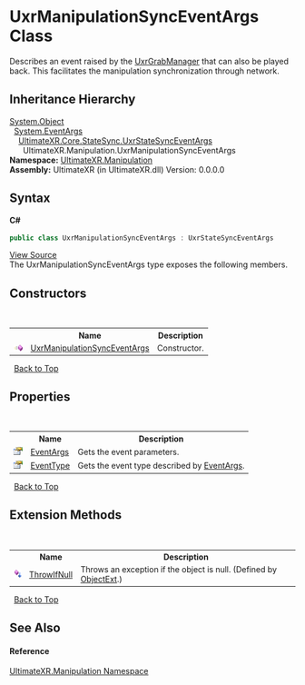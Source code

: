 # UxrManipulationSyncEventArgs Class
 

Describes an event raised by the <a href="T_UltimateXR_Manipulation_UxrGrabManager">UxrGrabManager</a> that can also be played back. This facilitates the manipulation synchronization through network.


## Inheritance Hierarchy
<a href="https://docs.microsoft.com/dotnet/api/system.object" target="_blank" rel="noopener noreferrer">System.Object</a><br />&nbsp;&nbsp;<a href="https://docs.microsoft.com/dotnet/api/system.eventargs" target="_blank" rel="noopener noreferrer">System.EventArgs</a><br />&nbsp;&nbsp;&nbsp;&nbsp;<a href="T_UltimateXR_Core_StateSync_UxrStateSyncEventArgs">UltimateXR.Core.StateSync.UxrStateSyncEventArgs</a><br />&nbsp;&nbsp;&nbsp;&nbsp;&nbsp;&nbsp;UltimateXR.Manipulation.UxrManipulationSyncEventArgs<br />
**Namespace:**&nbsp;<a href="N_UltimateXR_Manipulation">UltimateXR.Manipulation</a><br />**Assembly:**&nbsp;UltimateXR (in UltimateXR.dll) Version: 0.0.0.0

## Syntax

**C#**<br />
``` C#
public class UxrManipulationSyncEventArgs : UxrStateSyncEventArgs
```

<a href="UltimateXR/Scripts/Manipulation/UxrManipulationSyncEventArgs.cs" rel="noopener noreferrer" title="View the source code">View Source</a><br />
The UxrManipulationSyncEventArgs type exposes the following members.


## Constructors
&nbsp;<table><tr><th></th><th>Name</th><th>Description</th></tr><tr><td>![Public method](media/pubmethod.gif "Public method")</td><td><a href="M_UltimateXR_Manipulation_UxrManipulationSyncEventArgs__ctor">UxrManipulationSyncEventArgs</a></td><td>
Constructor.</td></tr></table>&nbsp;
<a href="#uxrmanipulationsynceventargs-class">Back to Top</a>

## Properties
&nbsp;<table><tr><th></th><th>Name</th><th>Description</th></tr><tr><td>![Public property](media/pubproperty.gif "Public property")</td><td><a href="P_UltimateXR_Manipulation_UxrManipulationSyncEventArgs_EventArgs">EventArgs</a></td><td>
Gets the event parameters.</td></tr><tr><td>![Public property](media/pubproperty.gif "Public property")</td><td><a href="P_UltimateXR_Manipulation_UxrManipulationSyncEventArgs_EventType">EventType</a></td><td>
Gets the event type described by <a href="P_UltimateXR_Manipulation_UxrManipulationSyncEventArgs_EventArgs">EventArgs</a>.</td></tr></table>&nbsp;
<a href="#uxrmanipulationsynceventargs-class">Back to Top</a>

## Extension Methods
&nbsp;<table><tr><th></th><th>Name</th><th>Description</th></tr><tr><td>![Public Extension Method](media/pubextension.gif "Public Extension Method")</td><td><a href="M_UltimateXR_Extensions_System_ObjectExt_ThrowIfNull">ThrowIfNull</a></td><td>
Throws an exception if the object is null.
 (Defined by <a href="T_UltimateXR_Extensions_System_ObjectExt">ObjectExt</a>.)</td></tr></table>&nbsp;
<a href="#uxrmanipulationsynceventargs-class">Back to Top</a>

## See Also


#### Reference
<a href="N_UltimateXR_Manipulation">UltimateXR.Manipulation Namespace</a><br />